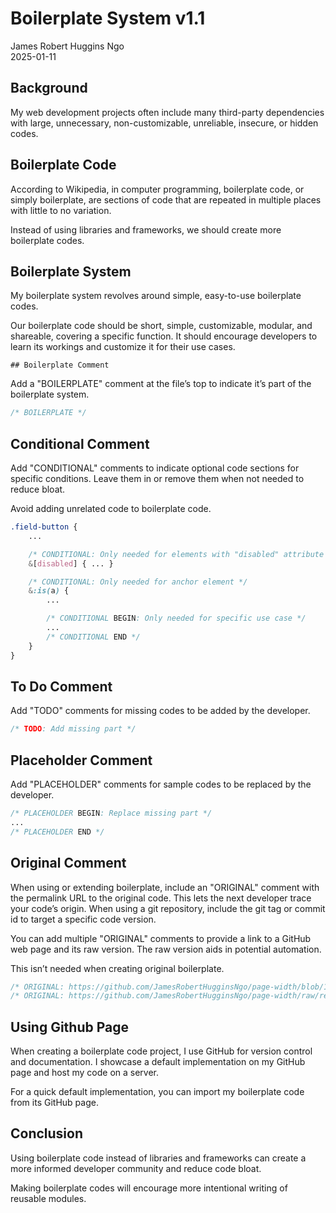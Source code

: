 # Boilerplate System v1.1

James Robert Huggins Ngo\
2025-01-11

## Background

My web development projects often include many third-party dependencies with large, unnecessary, non-customizable, unreliable, insecure, or hidden codes.

## Boilerplate Code

According to Wikipedia, in computer programming, boilerplate code, or simply boilerplate, are sections of code that are repeated in multiple places with little to no variation.

Instead of using libraries and frameworks, we should create more boilerplate codes.

## Boilerplate System

My boilerplate system revolves around simple, easy-to-use boilerplate codes.

Our boilerplate code should be short, simple, customizable, modular, and shareable, covering a specific function. It should encourage developers to learn its workings and customize it for their use cases.

	## Boilerplate Comment

Add a "BOILERPLATE" comment at the file’s top to indicate it’s part of the boilerplate system.

``` CSS
/* BOILERPLATE */
```

## Conditional Comment

Add "CONDITIONAL" comments to indicate optional code sections for specific conditions. Leave them in or remove them when not needed to reduce bloat.

Avoid adding unrelated code to boilerplate code.

``` CSS
.field-button {
	...

	/* CONDITIONAL: Only needed for elements with "disabled" attribute */
	&[disabled] { ... }

	/* CONDITIONAL: Only needed for anchor element */
	&:is(a) {
		...

		/* CONDITIONAL BEGIN: Only needed for specific use case */
		...
		/* CONDITIONAL END */
	}
}
```


## To Do Comment

Add "TODO" comments for missing codes to be added by the developer.

``` CSS
/* TODO: Add missing part */
```

## Placeholder Comment

Add "PLACEHOLDER" comments for sample codes to be replaced by the developer.

``` CSS
/* PLACEHOLDER BEGIN: Replace missing part */
...
/* PLACEHOLDER END */
```

## Original Comment

When using or extending boilerplate, include an "ORIGINAL" comment with the permalink URL to the original code. This lets the next developer trace your code’s origin. When using a git repository, include the git tag or commit id to target a specific code version.

You can add multiple "ORIGINAL" comments to provide a link to a GitHub web page and its raw version. The raw version aids in potential automation.

This isn’t needed when creating original boilerplate.

``` CSS
/* ORIGINAL: https://github.com/JamesRobertHugginsNgo/page-width/blob/1.0.4/src/style.css */
/* ORIGINAL: https://github.com/JamesRobertHugginsNgo/page-width/raw/refs/tags/1.0.4/src/style.css */
```

## Using Github Page

When creating a boilerplate code project, I use GitHub for version control and documentation. I showcase a default implementation on my GitHub page and host my code on a server.

For a quick default implementation, you can import my boilerplate code from its GitHub page.

## Conclusion

Using boilerplate code instead of libraries and frameworks can create a more informed developer community and reduce code bloat.

Making boilerplate codes will encourage more intentional writing of reusable modules.
